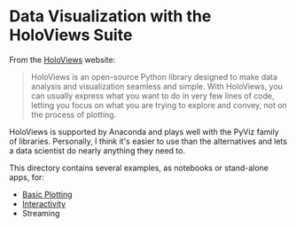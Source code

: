 # Data Visualization with the HoloViews Suite

From the [HoloViews](http://holoviews.org/) website:
> HoloViews is an open-source Python library designed to make data analysis and visualization seamless and simple. With HoloViews, you can usually express what you want to do in very few lines of code, letting you focus on what you are trying to explore and convey, not on the process of plotting.

HoloViews is supported by Anaconda and plays well with the PyViz family of libraries. Personally, I think it's easier to use than the alternatives and lets a data scientist do nearly anything they need to.

This directory contains several examples, as notebooks or stand-alone apps, for:
* [Basic Plotting](https://github.com/ernestk-git/data-scientist-ish/blob/master/data_viz/Panel_Plotting.ipynb)
* [Interactivity](https://github.com/ernestk-git/holoviz_extended/blob/master/Panel_Interactive.ipynb)
* Streaming

